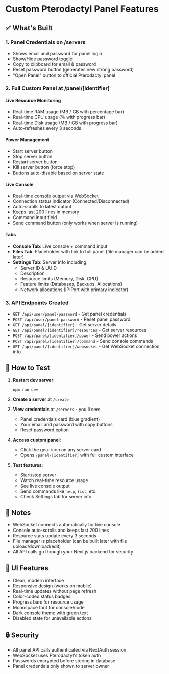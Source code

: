 # Custom Pterodactyl Panel Features

## ✅ What's Built

### 1. **Panel Credentials on /servers**
- Shows email and password for panel login
- Show/Hide password toggle
- Copy to clipboard for email & password
- Reset password button (generates new strong password)
- "Open Panel" button to official Pterodactyl panel

### 2. **Full Custom Panel at /panel/[identifier]**

#### **Live Resource Monitoring**
- Real-time RAM usage (MB / GB with percentage bar)
- Real-time CPU usage (% with progress bar)
- Real-time Disk usage (MB / GB with progress bar)
- Auto-refreshes every 3 seconds

#### **Power Management**
- Start server button
- Stop server button
- Restart server button
- Kill server button (force stop)
- Buttons auto-disable based on server state

#### **Live Console**
- Real-time console output via WebSocket
- Connection status indicator (Connected/Disconnected)
- Auto-scrolls to latest output
- Keeps last 200 lines in memory
- Command input field
- Send command button (only works when server is running)

#### **Tabs**
- **Console Tab**: Live console + command input
- **Files Tab**: Placeholder with link to full panel (file manager can be added later)
- **Settings Tab**: Server info including:
  - Server ID & UUID
  - Description
  - Resource limits (Memory, Disk, CPU)
  - Feature limits (Databases, Backups, Allocations)
  - Network allocations (IP:Port with primary indicator)

### 3. **API Endpoints Created**
- `GET /api/user/panel-password` - Get panel credentials
- `POST /api/user/panel-password` - Reset panel password
- `GET /api/panel/[identifier]` - Get server details
- `GET /api/panel/[identifier]/resources` - Get server resources
- `POST /api/panel/[identifier]/power` - Send power actions
- `POST /api/panel/[identifier]/command` - Send console commands
- `GET /api/panel/[identifier]/websocket` - Get WebSocket connection info

## 🚀 How to Test

1. **Restart dev server**:
   ```bash
   npm run dev
   ```

2. **Create a server** at `/create`

3. **View credentials** at `/servers` - you'll see:
   - Panel credentials card (blue gradient)
   - Your email and password with copy buttons
   - Reset password option

4. **Access custom panel**:
   - Click the gear icon on any server card
   - Opens `/panel/[identifier]` with full custom interface

5. **Test features**:
   - Start/stop server
   - Watch real-time resource usage
   - See live console output
   - Send commands like `help`, `list`, etc.
   - Check Settings tab for server info

## 📝 Notes

- WebSocket connects automatically for live console
- Console auto-scrolls and keeps last 200 lines
- Resource stats update every 3 seconds
- File manager is placeholder (can be built later with file upload/download/edit)
- All API calls go through your Next.js backend for security

## 🎨 UI Features

- Clean, modern interface
- Responsive design (works on mobile)
- Real-time updates without page refresh
- Color-coded status badges
- Progress bars for resource usage
- Monospace font for console/code
- Dark console theme with green text
- Disabled state for unavailable actions

## 🔒 Security

- All panel API calls authenticated via NextAuth session
- WebSocket uses Pterodactyl's token auth
- Passwords encrypted before storing in database
- Panel credentials only shown to server owner
